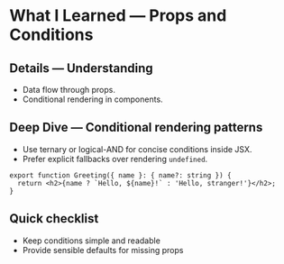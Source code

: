 # What I Learned — Props and Conditions


## Details — Understanding
- Data flow through props.
- Conditional rendering in components.

## Deep Dive — Conditional rendering patterns
- Use ternary or logical-AND for concise conditions inside JSX.
- Prefer explicit fallbacks over rendering `undefined`.

```tsx
export function Greeting({ name }: { name?: string }) {
  return <h2>{name ? `Hello, ${name}!` : 'Hello, stranger!'}</h2>;
}
```

## Quick checklist
- Keep conditions simple and readable
- Provide sensible defaults for missing props